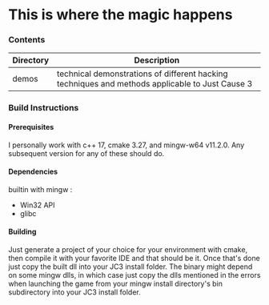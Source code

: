 # This is where the magic happens

### Contents

| Directory | Description                                                                                     |
|-----------|-------------------------------------------------------------------------------------------------|
| demos     | technical demonstrations of different hacking techniques and methods applicable to Just Cause 3 |

### Build Instructions
#### Prerequisites
I personally work with c++ 17, cmake 3.27, and mingw-w64 v11.2.0. Any subsequent version for any of these should do.
#### Dependencies
builtin with mingw :
- Win32 API
- glibc
#### Building
Just generate a project of your choice for your environment with cmake,
then compile it with your favorite IDE and that should be it. 
Once that's done just copy the built dll into your JC3 install folder.
The binary might depend on some mingw dlls, in which case just copy
the dlls mentioned in the errors when launching the game from your
mingw install directory's bin subdirectory into your JC3 install folder.  